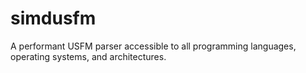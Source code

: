 # simdusfm
A performant USFM parser accessible to all programming languages, operating systems, and architectures.
